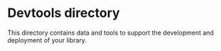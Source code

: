 # Devtools directory

This directory contains data and tools to support the development and deployment of your library.

